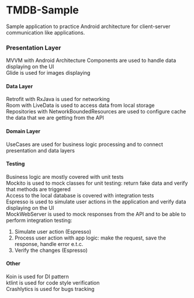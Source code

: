 # TMDB-Sample
Sample application to practice Android architecture for client-server communication like applications. 

### Presentation Layer
MVVM with Android Architecture Components are used to handle data displaying on the UI  
Glide is used for images displaying  

#### Data Layer
Retrofit with RxJava is used for networking  
Room with LiveData is used to access data from local storage  
Repositories with NetworkBoundedResources are used to configure cache the data that we are getting from the API  

#### Domain Layer
UseCases are used for business logic processing and to connect presentation and data layers  

#### Testing
Business logic are mostly covered with unit tests  
Mockito is used to mock classes for unit testing: return fake data and verify that methods are triggered  
Access to the local database is covered with integration tests  
Espresso is used to simulate user actions in the application and verify data displaying on the UI  
MockWebServer is used to mock responses from the API and to be able to perform integration testing:   
  1. Simulate user action (Espresso)  
  2. Process user action with app logic: make the request, save the response, handle error e.t.c.  
  3. Verify the changes (Espresso)  
  
#### Other
Koin is used for DI pattern  
ktlint is used for code style verification  
Crashlytics is used for bugs tracking  
